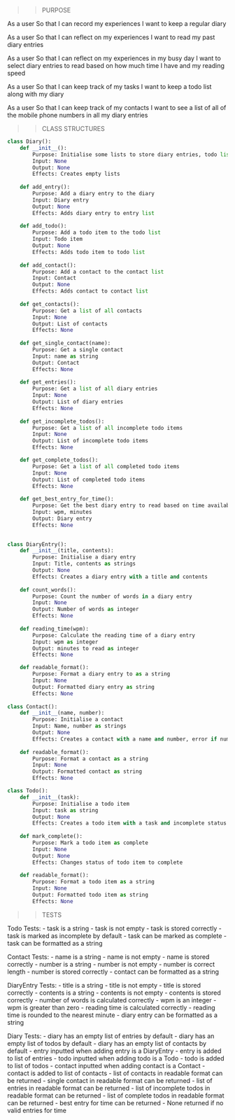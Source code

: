 >> PURPOSE

As a user
So that I can record my experiences
I want to keep a regular diary

As a user
So that I can reflect on my experiences
I want to read my past diary entries

As a user
So that I can reflect on my experiences in my busy day
I want to select diary entries to read based on how much time I have and my reading speed

As a user
So that I can keep track of my tasks
I want to keep a todo list along with my diary

As a user
So that I can keep track of my contacts
I want to see a list of all of the mobile phone numbers in all my diary entries

>> CLASS STRUCTURES
```python
class Diary():
    def __init__():
        Purpose: Initialise some lists to store diary entries, todo list and contacts
        Input: None
        Output: None
        Effects: Creates empty lists
    
    def add_entry():
        Purpose: Add a diary entry to the diary
        Input: Diary entry
        Output: None
        Effects: Adds diary entry to entry list
    
    def add_todo():
        Purpose: Add a todo item to the todo list
        Input: Todo item
        Output: None
        Effects: Adds todo item to todo list
    
    def add_contact():
        Purpose: Add a contact to the contact list
        Input: Contact
        Output: None
        Effects: Adds contact to contact list
    
    def get_contacts():
        Purpose: Get a list of all contacts
        Input: None
        Output: List of contacts
        Effects: None
    
    def get_single_contact(name):
        Purpose: Get a single contact
        Input: name as string
        Output: Contact
        Effects: None
    
    def get_entries():
        Purpose: Get a list of all diary entries
        Input: None
        Output: List of diary entries
        Effects: None
    
    def get_incomplete_todos():
        Purpose: Get a list of all incomplete todo items
        Input: None
        Output: List of incomplete todo items
        Effects: None

    def get_complete_todos():
        Purpose: Get a list of all completed todo items
        Input: None
        Output: List of completed todo items
        Effects: None
    
    def get_best_entry_for_time():
        Purpose: Get the best diary entry to read based on time available and reading speed
        Input: wpm, minutes
        Output: Diary entry
        Effects: None
    

class DiaryEntry():
    def __init__(title, contents):
        Purpose: Initialise a diary entry
        Input: Title, contents as strings
        Output: None
        Effects: Creates a diary entry with a title and contents
    
    def count_words():
        Purpose: Count the number of words in a diary entry
        Input: None
        Output: Number of words as integer
        Effects: None
    
    def reading_time(wpm):
        Purpose: Calculate the reading time of a diary entry
        Input: wpm as integer
        Output: minutes to read as integer
        Effects: None

    def readable_format():
        Purpose: Format a diary entry to as a string
        Input: None
        Output: Formatted diary entry as string
        Effects: None
    
class Contact():
    def __init__(name, number):
        Purpose: Initialise a contact
        Input: Name, number as strings
        Output: None
        Effects: Creates a contact with a name and number, error if number not valid
    
    def readable_format():
        Purpose: Format a contact as a string
        Input: None
        Output: Formatted contact as string
        Effects: None

class Todo():
    def __init__(task):
        Purpose: Initialise a todo item
        Input: task as string
        Output: None
        Effects: Creates a todo item with a task and incomplete status
    
    def mark_complete():
        Purpose: Mark a todo item as complete
        Input: None
        Output: None
        Effects: Changes status of todo item to complete
    
    def readable_format():
        Purpose: Format a todo item as a string
        Input: None
        Output: Formatted todo item as string
        Effects: None
```

>> TESTS

Todo Tests:
    - task is a string
    - task is not empty
    - task is stored correctly
    - task is marked as incomplete by default
    - task can be marked as complete
    - task can be formatted as a string

Contact Tests:
    - name is a string
    - name is not empty
    - name is stored correctly
    - number is a string
    - number is not empty
    - number is correct length
    - number is stored correctly
    - contact can be formatted as a string

DiaryEntry Tests:
    - title is a string
    - title is not empty
    - title is stored correctly
    - contents is a string
    - contents is not empty
    - contents is stored correctly
    - number of words is calculated correctly
    - wpm is an integer
    - wpm is greater than zero
    - reading time is calculated correctly
    - reading time is rounded to the nearest minute
    - diary entry can be formatted as a string

Diary Tests:
    - diary has an empty list of entries by default
    - diary has an empty list of todos by default
    - diary has an empty list of contacts by default
    - entry inputted when adding entry is a DiaryEntry
    - entry is added to list of entries
    - todo inputted when adding todo is a Todo
    - todo is added to list of todos
    - contact inputted when adding contact is a Contact
    - contact is added to list of contacts
    - list of contacts in readable format can be returned
    - single contact in readable format can be returned
    - list of entries in readable format can be returned
    - list of incomplete todos in readable format can be returned
    - list of complete todos in readable format can be returned
    - best entry for time can be returned
    - None returned if no valid entries for time